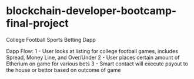 # blockchain-developer-bootcamp-final-project
College Football Sports Betting Dapp

Dapp Flow:
1 - User looks at listing for college football games, includes Spread, Money Line, and Over/Under
2 - User places certain amount of Etherium on game for various bets
3 - Smart contact will execute payout to the house or bettor based on outcome of game